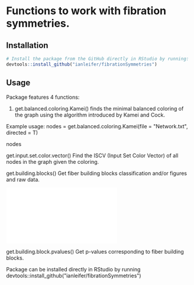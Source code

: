# Functions to work with fibration symmetries.

## Installation

```r
# Install the package from the GitHub directly in RStudio by running:
devtools::install_github("ianleifer/fibrationSymmetries")
```

## Usage
Package features 4 functions:

1) get.balanced.coloring.Kamei() finds the minimal balanced coloring of the graph using the algorithm introduced by Kamei and Cock.

Example usage:
nodes = get.balanced.coloring.Kamei(file = "Network.txt", directed = T)

nodes 

get.input.set.color.vector()	Find the ISCV (Input Set Color Vector) of all nodes in the graph given the coloring.

get.building.blocks()	Get fiber building blocks classification and/or figures and raw data.

![Alt text here](blockClassification.xml)

get.building.block.pvalues()	Get p-values corresponding to fiber building blocks.

Package can be installed directly in RStudio by running
devtools::install_github("ianleifer/fibrationSymmetries")
